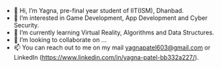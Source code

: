 - 👋 Hi, I’m Yagna, pre-final year student of IIT(ISM), Dhanbad.
- 👀 I’m interested in Game Development, App Development and Cyber Security.
- 🌱 I’m currently learning Virtual Reality, Algorithms and Data Structures.
- 💞️ I’m looking to collaborate on ...
- 📫 You can reach out to me on my mail yagnapatel603@gmail.com or LinkedIn (https://www.linkedin.com/in/yagna-patel-bb332a227/).

<!---
Yagna603/Yagna603 is a ✨ special ✨ repository because its `README.md` (this file) appears on your GitHub profile.
You can click the Preview link to take a look at your changes.
--->
